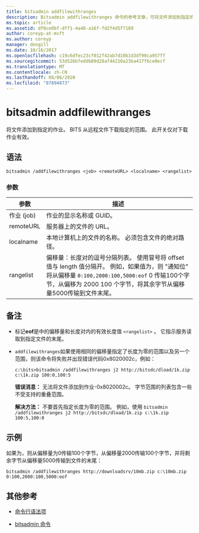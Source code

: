 ```yaml
---
title: bitsadmin addfilewithranges
description: Bitsadmin addfilewithranges 命令的参考文章，可将文件添加到指定的作业。 BITS 从远程文件下载指定的范围。
ms.topic: article
ms.assetid: df0ce0bf-dff1-4a48-a16f-fd2f4d5f7189
author: coreyp-at-msft
ms.author: coreyp
manager: dongill
ms.date: 10/16/2017
ms.openlocfilehash: c19c6dfec23cf012f42ab7d10b1d3df90ca957ff
ms.sourcegitcommit: 53d526bfeddb89d28af44210a23ba417f6ce0ecf
ms.translationtype: MT
ms.contentlocale: zh-CN
ms.lasthandoff: 08/06/2020
ms.locfileid: "87894873"
---
```

# <a name="bitsadmin-addfilewithranges"></a>bitsadmin addfilewithranges

将文件添加到指定的作业。 BITS 从远程文件下载指定的范围。 此开关仅对下载作业有效。

## <a name="syntax"></a>语法

```
bitsadmin /addfilewithranges <job> <remoteURL> <localname> <rangelist>
```

### <a name="parameters"></a>参数

| 参数 | 描述 |
| --------- | ----------- |
| 作业 (job) | 作业的显示名称或 GUID。 |
| remoteURL | 服务器上的文件的 URL。 |
| localname | 本地计算机上的文件的名称。 必须包含文件的绝对路径。 |
| rangelist | 偏移量：长度对的逗号分隔列表。 使用冒号将 offset 值与 length 值分隔开。 例如，如果值为，则 "通知位" 将从偏移量 `0:100,2000:100,5000:eof` 0 传输100个字节，从偏移为 2000 100 个字节，将其余字节从偏移量5000传输到文件末尾。 |

## <a name="remarks"></a>备注

- 标记**eof**是中的偏移量和长度对内的有效长度值 `<rangelist>` 。 它指示服务读取到指定文件的末尾。

- `addfilewithranges`如果使用相同的偏移量指定了长度为零的范围以及另一个范围，则该命令将失败并出现错误代码0x8020002c，例如：

    `c:\bits>bitsadmin /addfilewithranges j2 http://bitsdc/dload/1k.zip c:\1k.zip 100:0,100:5`

    **错误消息：** 无法将文件添加到作业-0x8020002c。 字节范围的列表包含一些不受支持的重叠范围。

    **解决方法：** 不要首先指定长度为零的范围。 例如，使用 `bitsadmin /addfilewithranges j2 http://bitsdc/dload/1k.zip c:\1k.zip 100:5,100:0`

## <a name="examples"></a>示例

如果为，则从偏移量为0传输100个字节，从偏移量2000传输100个字节，并将剩余字节从偏移量5000传输到文件的末尾：

```
bitsadmin /addfilewithranges http://downloadsrv/10mb.zip c:\10mb.zip 0:100,2000:100,5000:eof
```

## <a name="additional-references"></a>其他参考

- [命令行语法项](command-line-syntax-key.md)

- [bitsadmin 命令](bitsadmin.md)
